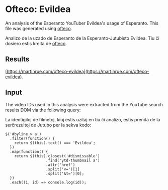 # Ofteco: Evildea

An analysis of the Esperanto YouTuber Evildea's usage of Esperanto. This file was generated using [ofteco](https://github.com/martinrue/ofteco).

Analizo de la uzado de Esperanto de la Esperanto-Jutubisto Evildea. Tiu ĉi dosiero estis kreita de [ofteco](https://github.com/martinrue/ofteco).

## Results

[https://martinrue.com/ofteco-evildea](https://martinrue.com/ofteco-evildea).

## Input

The video IDs used in this analysis were extracted from the YouTube search results DOM via the following query:

La identigiloj de filmetoj, kiuj estis uzitaj en tiu ĉi analizo, estis prenita de la serĉrezultoj de Jutubo per la sekva kodo:

```
$('#byline > a')
  .filter(function() {
    return $(this).text() === 'Evildea';
  })
  .map(function() {
    return $(this).closest('#dismissable')
                  .find('ytd-thumbnail a')
                  .attr('href')
                  .split('v=')[1]
                  .split('&t=')[0];
  })
  .each((i, id) => console.log(id));
```